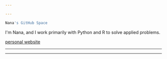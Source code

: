 ```yaml
---

---
```




```r 
Nana's GitHub Space
```


<!--
<img src="https://raw.githubusercontent.com/m-clark/m-clark/master/img/gp_plot.png" style="display: inline; vertical-align: top; width: auto; height: 1.2em"></img>
-->



I'm Nana, and I work primarily with Python and R to solve applied problems. 


[personal website](http://restanalytics.com/aboutme/) 

</p>

---


---
